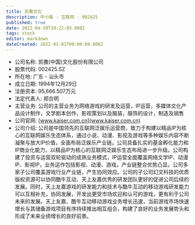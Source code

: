 ```yaml
---
title: 凯撒文化
description: 中小板 - 互联网 - 002425
published: true
date: 2022-04-30T19:22:03.000Z
tags: stock
editor: markdown
dateCreated: 2022-01-01T00:00:00.000Z
---
```


- 公司名称: 凯撒(中国)文化股份有限公司
- 股票代码: 002425.SZ
- 所在地: 广东 - 汕头市
- 成立日期: 1994年12月29日
- 注册资本: 95,666.507万元
- 法定代表人: 郑合明
- 主营业务: 公司的主营业务为网络游戏的研发及运营，IP运营，多媒体文化产品设计制作，文学剧本创作，影视策划以及服装，服饰的设计，制造及销售
- 公司官网: [www.kaiser.com.cn](www.kaiser.com.cn)
- 公司介绍: 公司是中国领先的互联网泛娱乐运营商，致力于构建以精品IP为核心的互联网娱乐生态体系，通过小说、动漫、影视及游戏等多种娱乐内容不断凝聚与放大IP价值，全面布局泛娱乐产业链。公司具备扎实的基金孵化能力和IP商业化能力，以精品IP为核心的互联网泛娱乐生态布局进一步升级。公司构建了投资与运营双轮驱动的成熟业务模式，IP运营全面覆盖网络文学IP、动漫IP、影视IP，业务运作包括影视、动漫、游戏，产业链整合优势凸显。公司多家子公司覆盖游戏行业产业链，产生协同效应。公司的子公司幻文科技的优质版权资源可以协同酷牛互动、天上友嘉优秀的研发团队更好的促进公司后续的发展。同时，天上友嘉游戏的研发能力和技术与酷牛互动的移动游戏研发能力可以互相补充，协同发展，开发出更受市场欢迎和认可的游戏，更有利于公司未来的发展。天上友嘉、酷牛互动移动游戏业务增长迅速，当前游戏市场快速增长与其储备游戏项目有序持续推出相互组合，构建了良好的业务发展势头和形成了未来业绩增长的良好前景。



